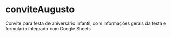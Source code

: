 # conviteAugusto
Convite para festa de aniversário infantil, com informações gerais da festa e formulário integrado com Google Sheets
